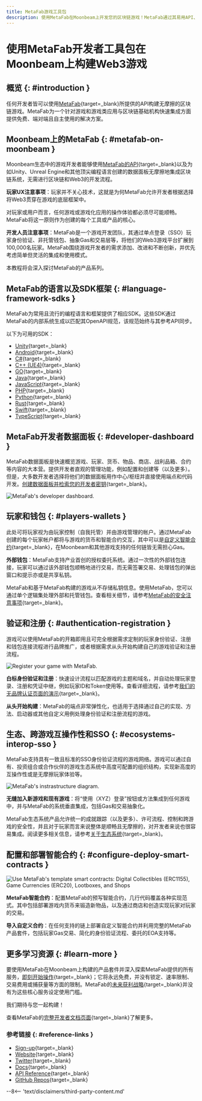 ```yaml
---
title: MetaFab游戏工具包
description: 使用MetaFab在Moonbeam上开发您的区块链游戏！MetaFab通过其易用API、语言和SDK架构大幅精简了游戏开发流程。
---
```


# 使用MetaFab开发者工具包在Moonbeam上构建Web3游戏

## 概览 {: #introduction }

任何开发者皆可以使用[MetaFab](https://www.trymetafab.com/){target=_blank}所提供的API构建无摩擦的区块链游戏。MetaFab为一个针对游戏和游戏类应用与区块链基础机构快速集成方面提供免费、端对端且自主使用的解决方案。

## Moonbeam上的MetaFab {: #metafab-on-moonbeam }

Moonbeam生态中的游戏开发者能够使用[MetaFab的API](https://www.trymetafab.com/){target=_blank}以及为如Unity、Unreal Engine和其他顶尖编程语言创建的数据面板无摩擦地集成区块链系统，无需进行区块链和Web3的开发流程。

**玩家UX注意事项**：玩家并不关心技术，这就是为何MetaFab允许开发者根据选择将Web3贯穿在游戏的底层框架中。

对玩家或用户而言，任何游戏或游戏化应用的操作体验都必须尽可能顺畅。MetaFab将这一原则作为创建的每个工具或产品的核心。

**开发人员注意事项**：MetaFab是一个游戏开发团队，其通过单点登录（SSO）玩家身份验证、非托管钱包、抽象Gas和交易层等，将他们的Web3游戏平台扩展到100,000名玩家。MetaFab围绕游戏开发者的需求添加、改进和不断创新，并优先考虑简单但灵活的集成和使用模式。

本教程将会深入探讨MetaFab的产品系列。

## MetaFab的语言以及SDK框架 {: #language-framework-sdks }

MetaFab为常用且流行的编程语言和框架提供了相应SDK。这些SDK通过MetaFab的内部系统生成以匹配其OpenAPI规范，该规范始终与其参考API同步。

以下为可用的SDK：

- [Unity](https://docs.trymetafab.com/docs/c-unity){target=_blank}
- [Android](https://docs.trymetafab.com/docs/android){target=_blank}
- [C#](https://docs.trymetafab.com/docs/c-sdk){target=_blank}
- [C++ (UE4)](https://docs.trymetafab.com/docs/c-unreal-engine-4-sdk){target=_blank}
- [GO](https://docs.trymetafab.com/docs/go){target=_blank}
- [Java](https://docs.trymetafab.com/docs/java){target=_blank}
- [JavaScript](https://docs.trymetafab.com/docs/javascript){target=_blank}
- [PHP](https://docs.trymetafab.com/docs/php){target=_blank}
- [Python](https://docs.trymetafab.com/docs/python){target=_blank}
- [Rust](https://docs.trymetafab.com/docs/rust){target=_blank}
- [Swift](https://docs.trymetafab.com/docs/swift-ios){target=_blank}
- [TypeScript](https://docs.trymetafab.com/docs/typescript){target=_blank}

## MetaFab开发者数据面板 {: #developer-dashboard }

MetaFab数据面板是快速概览游戏、玩家、货币、物品、商店、战利品箱、合约等内容的大本营。提供开发者直观的管理功能，例如配置和创建等（以及更多）。但是，大多数开发者选择将他们的数据面板用作中心/枢纽并直接使用端点和代码开发。[创建数据面板并检索您的开发者密钥](https://dashboard.trymetafab.com/auth/register){target=_blank}。

![MetaFab's developer dashboard.](/images/builders/integrations/gaming/metafab/metafab-1.png)

## 玩家和钱包 {: #players-wallets }

此处可将玩家视为由玩家控制（自我托管）并由游戏管理的帐户。通过MetaFab创建的每个玩家帐户都将与游戏的货币和智能合约交互，其中可以是[自定义智能合约](https://docs.trymetafab.com/docs/implementing-gasless-transactions){target=_blank}，在Moonbeam和其他游戏支持的任何链皆无需担心Gas。

**外部钱包**：MetaFab支持产业首创的授权委托系统。通过一次性的外部钱包连接，玩家可以通过该外部钱包顺畅地进行交易，而无需签署交易、处理钱包的弹出窗口和提示亦或是共享私钥。

MetaFab和基于MetaFab构建的游戏从不存储私钥信息。使用MetaFab，您可以通过单个逻辑集处理外部和托管钱包。查看相关细节，请参考[MetaFab的安全注意事项](https://docs.trymetafab.com/docs/security){target=_blank}。

## 验证和注册 {: #authentication-registration }

游戏可以使用MetaFab的开箱即用且可完全根据需求定制的玩家身份验证、注册和钱包连接流程进行品牌推广，或者根据需求从头开始构建自己的游戏验证和注册流程。

![Register your game with MetaFab.](/images/builders/integrations/gaming/metafab/metafab-2.png)

**白标身份验证和注册**：快速设计流程以匹配游戏的主题和域名，并自动处理玩家登录、注册和凭证中继，例如玩家ID和Token使用等。查看详细流程，请参考[我们的无品牌认证页面的演示](https://connect.trymetafab.com/?chain=MATIC&flow=register&game=880c664b-3ce4-40a2-bf61-83b174ce5f94&redirectUri=https://trymetafab.com){target=_blank}。

**从头开始构建**：MetaFab的端点非常弹性化，也适用于选择通过自己的实现、方法、启动器或其他自定义用例处理身份验证和注册流程的游戏。

## 生态、跨游戏互操作性和SSO {: #ecosystems-interop-sso }

MetaFab支持具有一致且标准的SSO身份验证流程的游戏网络。游戏可以通过自有、投资组合或合作伙伴的游戏生态系统中高度可配置的组织结构，实现新高度的互操作性或是无摩擦玩家体验等。

![MetaFab's instrastructure diagram.](/images/builders/integrations/gaming/metafab/metafab-3.png)

**无缝加入新游戏和现有游戏**：将“使用（XYZ）登录”按钮或方法集成到任何游戏中，并与MetaFab的系统垂直集成，包括Gas和交易抽象化。

MetaFab生态系统产品允许统一的成就跟踪（以及更多）、许可流程、控制和跨游戏的安全性，并且对于玩家而言来说整体是顺畅且无摩擦的，对开发者来说也很容易集成。阅读更多相关信息，请参考[关于生态系统](https://docs.trymetafab.com/docs/ecosystems-cross-game-interoperability){target=_blank}。

## 配置和部署智能合约 {: #configure-deploy-smart-contracts }

![Use MetaFab's template smart contracts: Digital Collectibles (ERC1155), Game Currencies (ERC20), Lootboxes, and Shops](/images/builders/integrations/gaming/metafab/metafab-4.png)

**MetaFab智能合约**：配置MetaFab的预写智能合约，几行代码覆盖各种实现范式。其中包括部署游戏内货币来锻造新物品，以及通过商店和创造实现玩家对玩家的交易。

**导入自定义合约**：在任何支持的链上部署自定义智能合约并利用完整的MetaFab产品套件，包括玩家Gas交易、简化的身份验证流程、委托的EOA支持等。

## 更多学习资源 {: #learn-more }

要使用MetaFab在Moonbeam上构建的产品套件并深入探索MetaFab提供的所有服务，[即刻开始操作](https://dashboard.trymetafab.com/auth/register){target=_blank}；它将永远免费，并没有锁定、速率限制、交易费用或捕获量等方面的限制。MetaFab的[未来获利战略](https://docs.trymetafab.com/docs/free-pricing-business-model){target=_blank}并没有为这些核心服务设定使用门槛。

我们期待与您一起构建！

查看MetaFab的[完整开发者文档页面](https://docs.trymetafab.com/docs){target=_blank}了解更多。

### 参考链接 {: #reference-links }

- [Sign-up](https://www.trymetafab.com/register){target=_blank}
- [Website](https://www.trymetafab.com){target=_blank}
- [Twitter](https://www.trymetafab.com){target=_blank}
- [Docs](https://docs.trymetafab.com){target=_blank}
- [API Reference](https://docs.trymetafab.com/reference){target=_blank}
- [GitHub Repos](https://github.com/orgs/MetaFabInc/repositories){target=_blank}

--8<-- 'text/disclaimers/third-party-content.md'